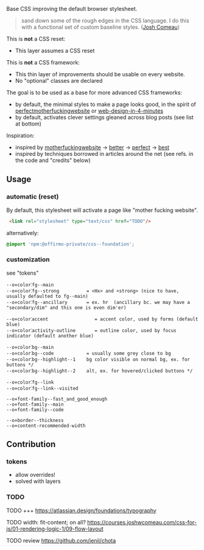 
Base CSS improving the default browser stylesheet.

> sand down some of the rough edges in the CSS language.
> I do this with a functional set of custom baseline styles. ([Josh Comeau](https://www.joshwcomeau.com/css/custom-css-reset/))

This is **not** a CSS reset:
- This layer assumes a CSS reset

This is **not** a CSS framework:
- This thin layer of improvements should be usable on every website.
- No "optional" classes are declared

The goal is to be used as a base for more advanced CSS frameworks:
- by default, the minimal styles to make a page looks good,
  in the spirit of [perfectmotherfuckingwebsite](https://perfectmotherfuckingwebsite.com/) or [web-design-in-4-minutes](https://jgthms.com/web-design-in-4-minutes/)
- by default, activates clever settings gleaned across blog posts (see list at bottom)

Inspiration:
* inspired by [motherfuckingwebsite](https://motherfuckingwebsite.com/) → [better](https://bettermotherfuckingwebsite.com/) → [perfect](https://perfectmotherfuckingwebsite.com/) → [best](https://bestmotherfucking.website/)
* inspired by techniques borrowed in articles around the net (see refs. in the code and "credits" below)


## Usage

### automatic (reset)
By default, this stylesheet will activate a page like "mother fucking website".
```html
 <link rel="stylesheet" type="text/css" href="TODO"/>
```
alternatively:
```css
@import 'npm:@offirmo-private/css--foundation';
```

### customization
see "tokens"

```
--o⋄color⁚fg--main
--o⋄color⁚fg--strong          = <Hx> and <strong> (nice to have, usually defaulted to fg--main) 
--o⋄color⁚fg--ancillary       = ex. hr  (ancillary bc. we may have a "secondary/dim" and this one is even dim'er)

--o⋄color⁚accent                 = accent color, used by forms (default blue)
--o⋄color⁚activity-outline       = outline color, used by focus indicator (default another blue)

--o⋄color⁚bg--main
--o⋄color⁚bg--code            = usually some grey close to bg
--o⋄color⁚bg--highlight--1    bg color visible on normal bg, ex. for buttons */
--o⋄color⁚bg--highlight--2    alt, ex. for hovered/clicked buttons */

--o⋄color⁚fg--link
--o⋄color⁚fg--link--visited

--o⋄font-family--fast_and_good_enough
--o⋄font-family--main
--o⋄font-family--code

--o⋄border--thickness
--o⋄content-recommended-width
```

## Contribution

### tokens

* allow overrides!
* solved with layers

### TODO

TODO +++ https://atlassian.design/foundations/typography

TODO     width: fit-content; on all? https://courses.joshwcomeau.com/css-for-js/01-rendering-logic-1/09-flow-layout

TODO review https://github.com/jenil/chota

